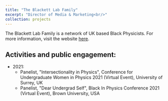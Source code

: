 ```yaml
---
title: "The Blackett Lab Family"
excerpt: "Director of Media & Marketing<br/>"
collection: projects
---
```


The Blackett Lab Family is a network of UK based Black Physicists. For more information, visit the website [here](https://theblackettlabfamily.com).

## Activities and public engagement:
- 2021:
  - Panelist, "Intersectionality in Physics", Conference for Undergraduate Women in Physics 2021 (Virtual Event), University of Surrey, UK
  - Panelist, "Dear Undergrad Self", Black In Physics Conference 2021 (Virtual Event), Brown University, USA
